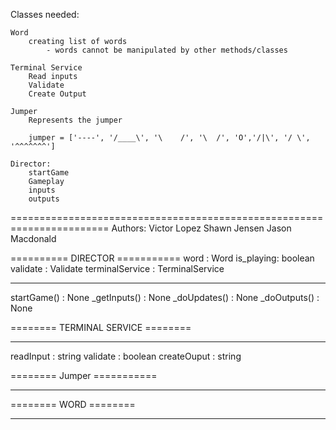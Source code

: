 
Classes needed: 

    Word
        creating list of words
            - words cannot be manipulated by other methods/classes

    Terminal Service
        Read inputs
        Validate
        Create Output

    Jumper
        Represents the jumper

        jumper = ['----', '/____\', '\    /', '\  /', 'O','/|\', '/ \', '^^^^^^^']

    Director: 
        startGame
        Gameplay
        inputs
        outputs

=======================================================================
Authors: 
Victor Lopez
Shawn Jensen
Jason Macdonald



========== DIRECTOR ===========
word : Word
is_playing: boolean
validate : Validate
terminalService : TerminalService

------------------------------
startGame() : None
_getInputs() : None
_doUpdates() : None
_doOutputs() : None


======== TERMINAL SERVICE ========

-----------------------------------

readInput : string
validate : boolean
createOuput : string


======== Jumper ===========


---------------------------





======== WORD ========


----------------------



